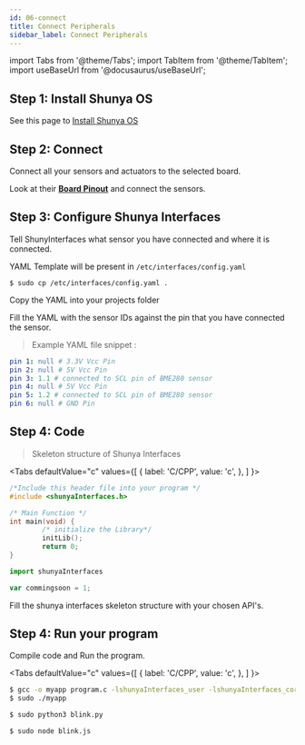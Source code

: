 ```yaml
---
id: 06-connect
title: Connect Peripherals
sidebar_label: Connect Peripherals
---
```


import Tabs from '@theme/Tabs';
import TabItem from '@theme/TabItem';
import useBaseUrl from '@docusaurus/useBaseUrl';


## Step 1: Install Shunya OS 
See this page to [Install Shunya OS](../get-started/01-installation.md)

## Step 2: Connect  

Connect all your sensors and actuators to the selected board.

Look at their **[Board Pinout](https://docs.google.com/spreadsheets/d/1PR461zqh09Z32ytkGS-EKNDEGQN2yAKHoPj025rdatc/edit?ts=5d652506#gid=44567187)** and connect the sensors.  

## Step 3:  Configure Shunya Interfaces 

Tell ShunyInterfaces what sensor you have connected and where it is connected.

YAML Template will be present in `/etc/interfaces/config.yaml`

```shell
$ sudo cp /etc/interfaces/config.yaml .  
```
Copy the YAML into your projects folder 

Fill the YAML with the sensor IDs against the pin that you have connected the 
sensor.

> Example YAML file snippet :  

```yaml
pin 1: null # 3.3V Vcc Pin 
pin 2: null # 5V Vcc Pin
pin 3: 1.1 # connected to SCL pin of BME280 sensor
pin 4: null # 5V Vcc Pin
pin 5: 1.2 # connected to SCL pin of BME280 sensor
pin 6: null # GND Pin  
```

## Step 4: Code 

>Skeleton structure of Shunya Interfaces

<Tabs
  defaultValue="c"
  values={[
    { label: 'C/CPP', value: 'c', },
  ]
}>

<TabItem value="c">

```c
/*Include this header file into your program */
#include <shunyaInterfaces.h>

/* Main Function */
int main(void) {
        /* initialize the Library*/
        initLib();
        return 0;
}
```

</TabItem>
<TabItem value="py">

```py
import shunyaInterfaces 
```

</TabItem>
<TabItem value="js">

```js
var commingsoon = 1;
```

</TabItem>
</Tabs>

Fill the shunya interfaces skeleton structure with your chosen API's.


## Step 4: Run your program 

Compile code and Run the program.

<Tabs
  defaultValue="c"
  values={[
    { label: 'C/CPP', value: 'c', },
  ]
}>

<TabItem value="c">

```bash
$ gcc -o myapp program.c -lshunyaInterfaces_user -lshunyaInterfaces_core
$ sudo ./myapp  
```

</TabItem>
<TabItem value="py">

```bash
$ sudo python3 blink.py
```

</TabItem>
<TabItem value="js">

```bash
$ sudo node blink.js
```

</TabItem>
</Tabs>

